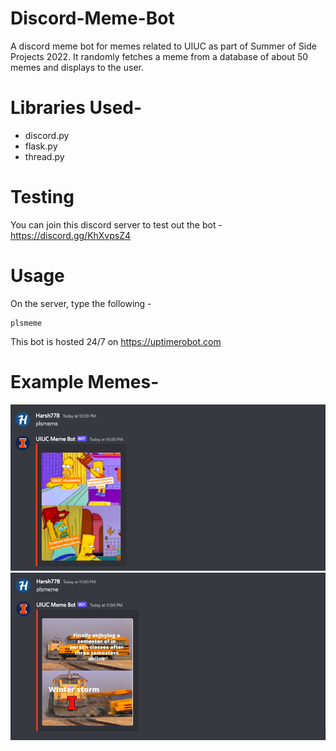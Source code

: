 # Discord-Meme-Bot

A discord meme bot for memes related to UIUC as part of Summer of Side Projects 2022. It randomly fetches a meme from a database of about 50 memes and displays to the user.

# Libraries Used-
* discord.py
* flask.py
* thread.py

# Testing

You can join this discord server to test out the bot - <br>
https://discord.gg/KhXvpsZ4

# Usage
On the server, type the following -

```
plsmeme
```




This bot is hosted 24/7 on https://uptimerobot.com

# Example Memes-
<img src="Screen Shot 2022-06-10 at 10.59.35 PM.png" alt="meme_example_1" >
<img src="Screen Shot 2022-06-10 at 11.00.19 PM.png" alt="meme_example_2" >
